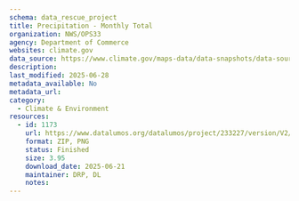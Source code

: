 ```yaml
---
schema: data_rescue_project 
title: Precipitation - Monthly Total
organization: NWS/OPS33
agency: Department of Commerce
websites: climate.gov
data_source: https://www.climate.gov/maps-data/data-snapshots/data-source/precipitation-monthly-total
description: 
last_modified: 2025-06-28
metadata_available: No
metadata_url: 
category:
  - Climate & Environment 
resources:
  - id: 1173
    url: https://www.datalumos.org/datalumos/project/233227/version/V2/view
    format: ZIP, PNG
    status: Finished
    size: 3.95
    download_date: 2025-06-21
    maintainer: DRP, DL
    notes: 
---
```

